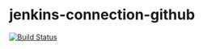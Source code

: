 # jenkins-connection-github
[![Build Status](http://34.27.146.47/buildStatus/icon?job=connect-jenkins-github)](http://34.27.146.47/job/connect-jenkins-github/)

